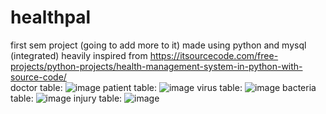 # healthpal
first sem project (going to add more to it)
made using python and mysql (integrated)
heavily inspired from https://itsourcecode.com/free-projects/python-projects/health-management-system-in-python-with-source-code/  
doctor table:
![image](https://github.com/Arunima-2232/healthpal/assets/145280505/1d9e5ecb-6fb4-4772-8a59-e9e6913e7fbf)
patient table: 
![image](https://github.com/Arunima-2232/healthpal/assets/145280505/7ab6bd07-7982-4087-b897-e4811966ed1c)
virus table:
![image](https://github.com/Arunima-2232/healthpal/assets/145280505/c4b4bb29-7134-43cb-8c43-4a9f4a811415)
bacteria table:
![image](https://github.com/Arunima-2232/healthpal/assets/145280505/dd1620bf-f7b4-4bc1-ae88-43268d02e41f)
injury table:
![image](https://github.com/Arunima-2232/healthpal/assets/145280505/8ef8f819-da1f-49d5-960e-9bdc2af635a5)
